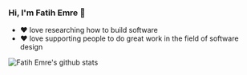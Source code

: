 ### Hi, I'm Fatih Emre 👋

- ❤ love researching how to build software
- ❤ love supporting people to do great work in the field of software design

![Fatih Emre's github stats](https://github-readme-stats.vercel.app/api?username=fedemirbas)

<!--
**fedemirbas/fedemirbas** is a ✨ _special_ ✨ repository because its `README.md` (this file) appears on your GitHub profile.

Here are some ideas to get you started:

- 🔭 I’m currently working on ...
- 🌱 I’m currently learning ...
- 👯 I’m looking to collaborate on ...
- 🤔 I’m looking for help with ...
- 💬 Ask me about ...
- 📫 How to reach me: ...
- 😄 Pronouns: ...
- ⚡ Fun fact: ...
-->
